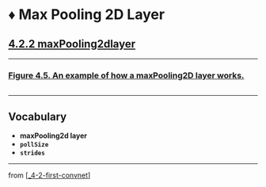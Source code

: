 # ♦️ Max Pooling 2D Layer

## [**4.2.2** maxPooling2dlayer](https://livebook.manning.com/book/deep-learning-with-javascript/chapter-4/47)

---

### [**Figure 4.5.** An example of how a maxPooling2D layer works.](https://livebook.manning.com/book/deep-learning-with-javascript/chapter-4/ch04fig05)

<img src="">

---

## **Vocabulary**

- **maxPooling2d layer**
- **`pollSize`**
- **`strides`**

---

from [[_4-2-first-convnet]]

[//begin]: # "Autogenerated link references for markdown compatibility"
[_4-2-first-convnet]: _4-2-first-convnet.md "♦️ First ConvNet"
[//end]: # "Autogenerated link references"
